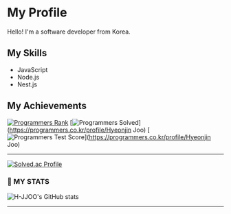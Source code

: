 # My Profile

Hello! I'm a software developer from Korea.

## My Skills

- JavaScript
- Node.js
- Nest.js

## My Achievements

[![Programmers Rank](https://programmers.co.kr/assets/static/favicon/apple-icon-76x76.png)](https://programmers.co.kr/profile/H-JJOO)
[![Programmers Solved](https://static.programmers.co.kr/learn/courses/30/lessons/12973/12973.svg?ver=1610135655000)](https://programmers.co.kr/profile/Hyeonjin Joo)
[![Programmers Test Score](https://static.programmers.co.kr/learn/courses/30/lessons/12973.png?ver=1610135655000)](https://programmers.co.kr/profile/Hyeonjin Joo)

---
[![Solved.ac Profile](http://mazassumnida.wtf/api/v2/generate_badge?boj=icepri3535)](https://solved.ac/icepri3535/)


### 💪 MY STATS
![H-JJOO's GitHub stats](https://github-readme-stats.vercel.app/api?username=H-JJOO&theme=tokyonight&show_icons=true)
<hr>

<!--
H-JJOO/H-JJOO is a ✨ special ✨ repository because its README.md (this file) appears on your GitHub profile.

Here are some ideas to get you started:

- 🔭 I’m currently working on ...
- 🌱 I’m currently learning ...
- 👯 I’m looking to collaborate on ...
- 🤔 I’m looking for help with ...
- 💬 Ask me about ...
- 📫 How to reach me: ...
- 😄 Pronouns: ...
- ⚡ Fun fact: ...
-->
